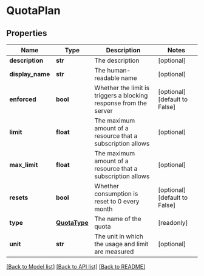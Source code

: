 # QuotaPlan

## Properties
Name | Type | Description | Notes
------------ | ------------- | ------------- | -------------
**description** | **str** | The description | [optional] 
**display_name** | **str** | The human-readable name | [optional] 
**enforced** | **bool** | Whether the limit is triggers a blocking response from the server | [optional] [default to False]
**limit** | **float** | The maximum amount of a resource that a subscription allows | [optional] 
**max_limit** | **float** | The maximum amount of a resource that a subscription allows | [optional] 
**resets** | **bool** | Whether consumption is reset to 0 every month | [optional] [default to False]
**type** | [**QuotaType**](QuotaType.md) | The name of the quota | [readonly] 
**unit** | **str** | The unit in which the usage and limit are measured | [optional] 

[[Back to Model list]](../README.md#documentation-for-models) [[Back to API list]](../README.md#documentation-for-api-endpoints) [[Back to README]](../README.md)


